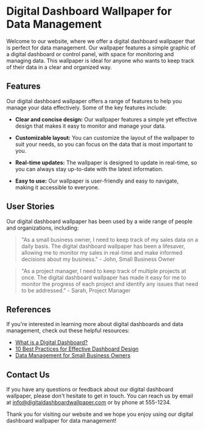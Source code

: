 <!--
Write me content for website with wallpaper which alt text is:

"A wallpaper with a simple graphic of a digital dashboard or control panel, with space for monitoring and managing data."

The name/title of the page should not be 1:1 copy of the alt text but rather a real content of the website which is using this wallpaper.

- Use markdown format 
- Start with the heading
- The content should look like a real website 
- Include real sections like references, contact, user stories, etc. use things relevant to the page purpose.
- Feel free to use structure like headings, bullets, numbering, blockquotes, paragraphs, horizontal lines, etc.
- You can use formatting like bold or _italic_
- You can include UTF-8 emojis
- Links should be only #hash anchors (and you can refer to the document itself)
- Do not include images
-->

<!--font:Poppins-->

# Digital Dashboard Wallpaper for Data Management

Welcome to our website, where we offer a digital dashboard wallpaper that is perfect for data management. Our wallpaper features a simple graphic of a digital dashboard or control panel, with space for monitoring and managing data. This wallpaper is ideal for anyone who wants to keep track of their data in a clear and organized way.

## Features

Our digital dashboard wallpaper offers a range of features to help you manage your data effectively. Some of the key features include:

- **Clear and concise design:** Our wallpaper features a simple yet effective design that makes it easy to monitor and manage your data.

- **Customizable layout:** You can customize the layout of the wallpaper to suit your needs, so you can focus on the data that is most important to you.

- **Real-time updates:** The wallpaper is designed to update in real-time, so you can always stay up-to-date with the latest information.

- **Easy to use:** Our wallpaper is user-friendly and easy to navigate, making it accessible to everyone.

## User Stories

Our digital dashboard wallpaper has been used by a wide range of people and organizations, including:

> "As a small business owner, I need to keep track of my sales data on a daily basis. The digital dashboard wallpaper has been a lifesaver, allowing me to monitor my sales in real-time and make informed decisions about my business." - John, Small Business Owner

> "As a project manager, I need to keep track of multiple projects at once. The digital dashboard wallpaper has made it easy for me to monitor the progress of each project and identify any issues that need to be addressed." - Sarah, Project Manager

## References

If you're interested in learning more about digital dashboards and data management, check out these helpful resources:

- [What is a Digital Dashboard?](#)
- [10 Best Practices for Effective Dashboard Design](#)
- [Data Management for Small Business Owners](#)

## Contact Us

If you have any questions or feedback about our digital dashboard wallpaper, please don't hesitate to get in touch. You can reach us by email at info@digitaldashboardwallpaper.com or by phone at 555-1234.

Thank you for visiting our website and we hope you enjoy using our digital dashboard wallpaper for data management!
